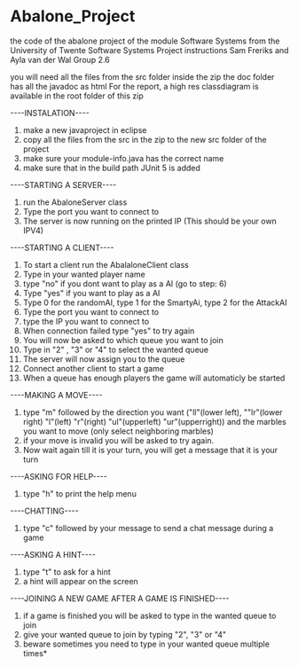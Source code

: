 # Abalone_Project
the code of the abalone project of the module Software Systems from the University of Twente
Software Systems Project instructions
Sam Freriks and Ayla van der Wal
Group 2.6

you will need all the files from the src folder inside the zip
the doc folder has all the javadoc as html
For the report, a high res classdiagram is available in the root folder of this zip

----INSTALATION----
1. make a new javaproject in eclipse
2. copy all the files from the src in the zip to the new src folder of the project
3. make sure your module-info.java has the correct name
4. make sure that in the build path JUnit 5 is added

----STARTING A SERVER----

1. run the AbaloneServer class
2. Type the port you want to connect to
3. The server is now running on the printed IP (This should be your own IPV4)

----STARTING A CLIENT----

1. To start a client run the AbalaloneClient class 
2. Type in your wanted player name
3. type "no" if you dont want to play as a AI (go to step: 6)
4. Type "yes" if you want to play as a AI
5. Type 0 for the randomAI, type 1 for the SmartyAi, type 2 for the AttackAI
6. Type the port you want to connect to
7. type the IP you want to connect to
8. When connection failed type "yes" to try again
9. You will now be asked to which queue you want to join
10. Type in "2" , "3" or "4" to select the wanted queue
11. The server will now assign you to the queue
12. Connect another client to start a game
13. When a queue has enough players the game will automaticly be started

----MAKING A MOVE----
1. type "m" followed by the direction you want ("ll"(lower left), ""lr"(lower right) "l"(left) "r"(right) "ul"(upperleft) "ur"(upperright)) and the marbles you want to move (only select neighboring marbles)
2. if your move is invalid you will be asked to try again. 
3. Now wait again till it is your turn, you will get a message that it is your turn

----ASKING FOR HELP----
1. type "h" to print the help menu

----CHATTING----
1. type "c" followed by your message to send a chat message during a game
<c><space><message>

----ASKING A HINT----
1. type "t" to ask for a hint
2. a hint will appear on the screen

----JOINING A NEW GAME AFTER A GAME IS FINISHED----
1. if a game is finished you will be asked to type in the wanted queue to join
2. give your wanted queue to join by typing "2", "3" or "4" 
3. beware sometimes you need to type in your wanted queue multiple times*
